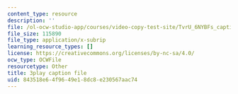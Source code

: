 ```yaml
---
content_type: resource
description: ''
file: /ol-ocw-studio-app/courses/video-copy-test-site/TvrU_6NYBFs_captions.vtt
file_size: 115890
file_type: application/x-subrip
learning_resource_types: []
license: https://creativecommons.org/licenses/by-nc-sa/4.0/
ocw_type: OCWFile
resourcetype: Other
title: 3play caption file
uid: 843518e6-4f96-49e1-8dc8-e230567aac74
---
```


